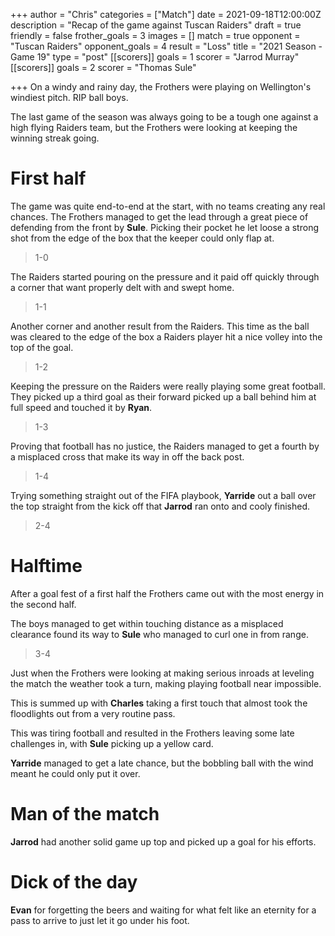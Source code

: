 +++
author = "Chris"
categories = ["Match"]
date = 2021-09-18T12:00:00Z
description = "Recap of the game against Tuscan Raiders"
draft = true
friendly = false
frother_goals = 3
images = []
match = true
opponent = "Tuscan Raiders"
opponent_goals = 4
result = "Loss"
title = "2021 Season - Game 19"
type = "post"
[[scorers]]
goals = 1
scorer = "Jarrod Murray"
[[scorers]]
goals = 2
scorer = "Thomas Sule"

+++
On a windy and rainy day, the Frothers were playing on Wellington's windiest pitch. RIP ball boys.
  
The last game of the season was always going to be a tough one against a high flying Raiders team, but the Frothers were looking at keeping the winning streak going.
  
# First half

The game was quite end-to-end at the start, with no teams creating any real chances. The Frothers managed to get the lead through a great piece of defending from the front by **Sule**. Picking their pocket he let loose a strong shot from the edge of the box that the keeper could only flap at.  
  
> 1-0  
  
The Raiders started pouring on the pressure and it paid off quickly through a corner that want properly delt with and swept home.  
  
> 1-1  
  
Another corner and another result from the Raiders. This time as the ball was cleared to the edge of the box a Raiders player hit a nice volley into the top of the goal.  
  
> 1-2  
  
Keeping the pressure on the Raiders were really playing some great football. They picked up a third goal as their forward picked up a ball behind him at full speed and touched it by **Ryan**. 
  
> 1-3  
  
Proving that football has no justice, the Raiders managed to get a fourth by a misplaced cross that make its way in off the back post. 
  
> 1-4  
  
Trying something straight out of the FIFA playbook, **Yarride** out a ball over the top straight from the kick off that **Jarrod** ran onto and cooly finished.   
  
> 2-4  
  
# Halftime  
  
After a goal fest of a first half the Frothers came out with the most energy in the second half.  
  
The boys managed to get within touching distance as a misplaced clearance found its way to **Sule** who managed to curl one in from range.  
  
> 3-4  
  
Just when the Frothers were looking at making serious inroads at leveling the match the weather took a turn, making playing football near impossible.  
  
This is summed up with **Charles** taking a first touch that almost took the floodlights out from a very routine pass.  
  
This was tiring football and resulted in the Frothers leaving some late challenges in, with **Sule** picking up a yellow card.  
  
**Yarride** managed to get a late chance, but the bobbling ball with the wind meant he could only put it over.  
  
# Man of the match  
**Jarrod** had another solid game up top and picked up a goal for his efforts.  
  
# Dick of the day  
**Evan** for forgetting the beers and waiting for what felt like an eternity for a pass to arrive to just let it go under his foot.